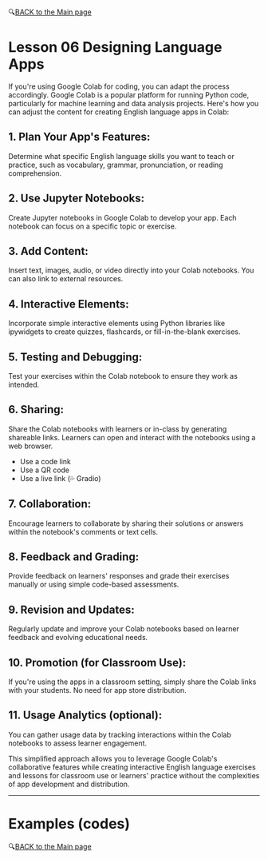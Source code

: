 🔍[BACK to the Main page](https://github.com/MK316/Coding4ET/blob/main/README.md)

# Lesson 06 Designing Language Apps

If you're using Google Colab for coding, you can adapt the process accordingly. Google Colab is a popular platform for running Python code, particularly for machine learning and data analysis projects. Here's how you can adjust the content for creating English language apps in Colab:


## 1. Plan Your App's Features:

Determine what specific English language skills you want to teach or practice, such as vocabulary, grammar, pronunciation, or reading comprehension.

## 2. Use Jupyter Notebooks:

Create Jupyter notebooks in Google Colab to develop your app. Each notebook can focus on a specific topic or exercise.

## 3. Add Content:

Insert text, images, audio, or video directly into your Colab notebooks. You can also link to external resources.

## 4. Interactive Elements:

Incorporate simple interactive elements using Python libraries like ipywidgets to create quizzes, flashcards, or fill-in-the-blank exercises.

## 5. Testing and Debugging:

Test your exercises within the Colab notebook to ensure they work as intended.

## 6. Sharing:

Share the Colab notebooks with learners or in-class by generating shareable links. Learners can open and interact with the notebooks using a web browser.

+ Use a code link
+ Use a QR code
+ Use a live link (💦 Gradio)
  

## 7. Collaboration:

Encourage learners to collaborate by sharing their solutions or answers within the notebook's comments or text cells.

## 8. Feedback and Grading:

Provide feedback on learners' responses and grade their exercises manually or using simple code-based assessments.

## 9. Revision and Updates:

Regularly update and improve your Colab notebooks based on learner feedback and evolving educational needs.

## 10. Promotion (for Classroom Use):

If you're using the apps in a classroom setting, simply share the Colab links with your students. No need for app store distribution.

## 11. Usage Analytics (optional):

You can gather usage data by tracking interactions within the Colab notebooks to assess learner engagement.

This simplified approach allows you to leverage Google Colab's collaborative features while creating interactive English language exercises and lessons for classroom use or learners' practice without the complexities of app development and distribution.

---
# Examples (codes)

🔍[BACK to the Main page](https://github.com/MK316/Coding4ET/blob/main/README.md)
